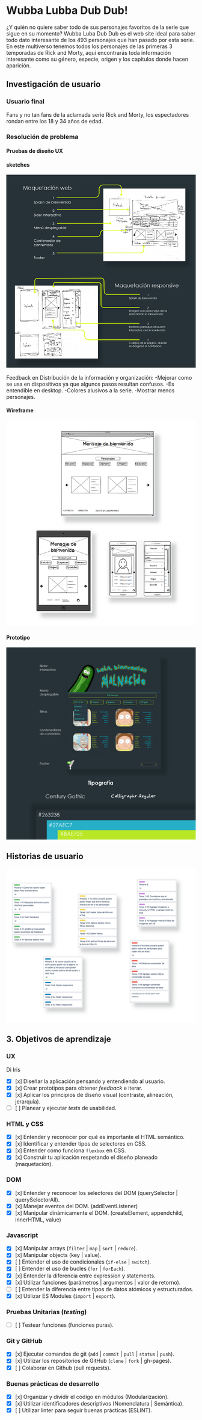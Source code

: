 # Wubba Lubba Dub Dub!

¿Y quién no quiere saber todo de sus personajes favoritos de la serie que sigue en su momento?
Wubba Luba Dub Dub es el web site ideal para saber todo dato interesante de los 493 personajes que han pasado por esta serie.
En este multiverso tenemos todos los personajes de las primeras 3 temporadas de Rick and Morty, aqui encontrarás toda información interesante como su género, especie, origen y los capitulos donde hacen aparición.

## Investigación de usuario

### Usuario final

Fans y no tan fans de la aclamada serie Rick and Morty, los espectadores rondan entre los 18 y 34 años de edad.

### Resolución de problema

#### Pruebas de diseño UX

#### sketches
![sketch](https://github.com/Dianax69/CDMX009-Data-Lovers/blob/develop/src/asset/Maquetado-02.jpg?raw=true)

Feedback en Distribución de la información y organización:
-Mejorar como se usa en dispositivos ya que algunos pasos resultan confusos.
-Es entendible en desktop.
-Colores alusivos a la serie.
-Mostrar menos personajes.

#### Wireframe
![Wireframe](https://github.com/Dianax69/CDMX009-Data-Lovers/blob/develop/src/asset/Maquetado-04.jpg?raw=true)


#### Prototipo
![Prototipo](https://github.com/Dianax69/CDMX009-Data-Lovers/blob/develop/src/asset/Maquetado-03.jpg?raw=true)


## Historias de usuario
![Historias de usuario](https://github.com/Dianax69/CDMX009-Data-Lovers/blob/develop/src/asset/Maquetado-05.jpg?raw=true)


## 3. Objetivos de aprendizaje
### UX
  Di  Iris 
- [x] [x] Diseñar la aplicación pensando y entendiendo al usuario.
- [x] [x] Crear prototipos para obtener _feedback_ e iterar.
- [x] [x] Aplicar los principios de diseño visual (contraste, alineación, jerarquía).
- [ ] [ ] Planear y ejecutar _tests_ de usabilidad.

### HTML y CSS

- [x] [x] Entender y reconocer por qué es importante el HTML semántico.
- [x] [x] Identificar y entender tipos de selectores en CSS.
- [x] [x] Entender como funciona `flexbox` en CSS.
- [x] [x] Construir tu aplicación respetando el diseño planeado (maquetación).

### DOM

- [x] [x] Entender y reconocer los selectores del DOM (querySelector | querySelectorAll).
- [x] [x] Manejar eventos del DOM. (addEventListener)
- [x] [x] Manipular dinámicamente el DOM. (createElement, appendchild, innerHTML, value)

### Javascript

- [x] [x] Manipular arrays (`filter` | `map` | `sort` | `reduce`).
- [x] [x] Manipular objects (key | value).
- [x] [ ] Entender el uso de condicionales (`if-else` | `switch`).
- [x] [ ] Entender el uso de bucles (`for` | `forEach`).
- [x] [x] Entender la diferencia entre expression y statements.
- [x] [x] Utilizar funciones (parámetros | argumentos | valor de retorno).
- [ ] [ ] Entender la diferencia entre tipos de datos atómicos y estructurados.
- [x] [x] Utilizar ES Modules (`import` | `export`).

### Pruebas Unitarias (_testing_)
- [ ] [ ] Testear funciones (funciones puras).

### Git y GitHub
- [x] [x] Ejecutar comandos de git (`add` | `commit` | `pull` | `status` | `push`).
- [x] [x] Utilizar los repositorios de GitHub (`clone` | `fork` | gh-pages).
- [x] [ ] Colaborar en Github (pull requests).

### Buenas prácticas de desarrollo
- [x] [x] Organizar y dividir el código en módulos (Modularización).
- [x] [x] Utilizar identificadores descriptivos (Nomenclatura | Semántica).
- [x] [ ] Utilizar linter para seguir buenas prácticas (ESLINT).
